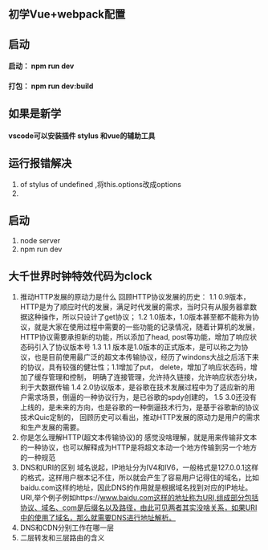 ## 初学Vue+webpack配置

## 启动
#### 启动： npm run dev
#### 打包： npm run dev:build

## 如果是新学
#### vscode可以安装插件 stylus 和vue的辅助工具

## 运行报错解决
1. of stylus of undefined ,将this.options改成options
2.


## 启动
1. node server
2. npm run dev

## 大千世界时钟特效代码为clock

1. 推动HTTP发展的原动力是什么
   回顾HTTP协议发展的历史：
1.1 0.9版本，HTTP是为了顺应时代的发展，满足时代发展的需求，当时只有从服务器拿数据这种操作，所以只设计了get协议；
1.2 1.0版本，1.0版本甚至都不能称为协议，就是大家在使用过程中需要的一些功能的记录情况，随着计算机的发展，HTTP协议需要承担新的功能，所以添加了head, post等功能，增加了响应状态码引入了协议版本号
1.3 1.1 版本是1.0版本的正式版本，是可以称之为协议，也是目前使用最广泛的超文本传输协议，经历了windons大战之后活下来的协议，具有较强的健壮性；1.1增加了put， delete，增加了响应状态码，增加了缓存管理和控制， 明确了连接管理，允许持久链接，允许响应状态分块，利于大数据传输
1.4 2.0协议版本，是谷歌在技术发展过程中为了适应新的用户需求场景，倒逼的一种协议行为，是已谷歌的spdy创建的，
1.5 3.0还没有上线的，是未来的方向，也是谷歌的一种倒逼技术行为，是基于谷歌新的协议技术Quic定制的，
   回顾历史可以看出，推动HTTP发展的原动力是用户的需求和生产发展的需要。
2. 你是怎么理解HTTP(超文本传输协议)的
   感觉没啥理解，就是用来传输非文本的一种协议，也可以解释成为HTTP是将超文本动一个地方传输到另一个地方的一种规范
3. DNS和URI的区别
   域名说起，IP地址分为IV4和IV6，一般格式是127.0.0.1这样的格式，这样用户根本记不住，所以就会产生了容易用户记得住的域名，比如baidu.com这样的地址，因此DNS的作用就是根据域名找到对应的IP地址。
   URI,举个例子例如https://www.baidu.com这样的地址称为URI,组成部分包括协议、域名、com是后缀名以及路径，由此可见两者其实没啥关系，如果URI中的使用了域名，那么就需要DNS进行地址解析。
4. DNS和CDN分别工作在哪一层
5. 二层转发和三层路由的含义

